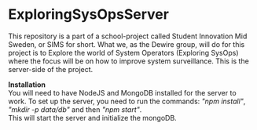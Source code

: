 # ExploringSysOpsServer  

This repository is a part of a school-project called Student Innovation Mid Sweden, or SIMS for short. What we, as the Dewire group,
will do for this project is to Explore the world of System Operators (Exploring SysOps) where the focus will be on how to improve
system surveillance. This is the server-side of the project.

**Installation**  
You will need to have NodeJS and MongoDB installed for the server to work.
To set up the server, you need to run the commands: _"npm install"_, _"mkdir -p data/db"_ and then _"npm start"_.  
This will start the server and initialize the mongoDB.  
